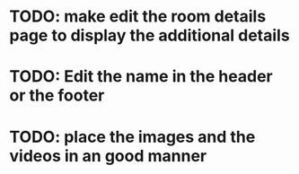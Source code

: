

# TODO: make edit the room details page to display the additional details 

# TODO: Edit the name in the header or the footer 
# TODO: place the images and the videos in an good manner

